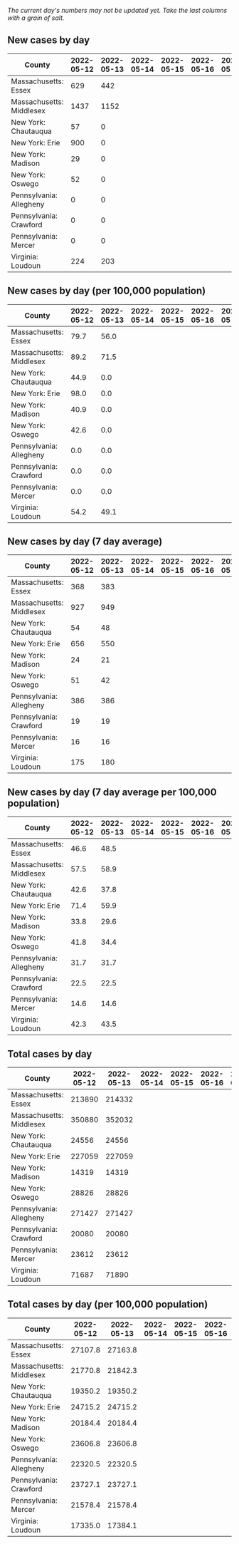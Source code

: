_The current day's numbers may not be updated yet. Take the last columns with a grain of salt._
## New cases by day

| County | 2022-05-12 | 2022-05-13 | 2022-05-14 | 2022-05-15 | 2022-05-16 | 2022-05-17 | 2022-05-18 |
| --- | --- | --- | --- | --- | --- | --- | --- |
| Massachusetts: Essex | 629 | 442 |  |  |  |  |  |
| Massachusetts: Middlesex | 1437 | 1152 |  |  |  |  |  |
| New York: Chautauqua | 57 | 0 |  |  |  |  |  |
| New York: Erie | 900 | 0 |  |  |  |  |  |
| New York: Madison | 29 | 0 |  |  |  |  |  |
| New York: Oswego | 52 | 0 |  |  |  |  |  |
| Pennsylvania: Allegheny | 0 | 0 |  |  |  |  |  |
| Pennsylvania: Crawford | 0 | 0 |  |  |  |  |  |
| Pennsylvania: Mercer | 0 | 0 |  |  |  |  |  |
| Virginia: Loudoun | 224 | 203 |  |  |  |  |  |

## New cases by day (per 100,000 population)

| County | 2022-05-12 | 2022-05-13 | 2022-05-14 | 2022-05-15 | 2022-05-16 | 2022-05-17 | 2022-05-18 |
| --- | --- | --- | --- | --- | --- | --- | --- |
| Massachusetts: Essex | 79.7 | 56.0 |  |  |  |  |  |
| Massachusetts: Middlesex | 89.2 | 71.5 |  |  |  |  |  |
| New York: Chautauqua | 44.9 | 0.0 |  |  |  |  |  |
| New York: Erie | 98.0 | 0.0 |  |  |  |  |  |
| New York: Madison | 40.9 | 0.0 |  |  |  |  |  |
| New York: Oswego | 42.6 | 0.0 |  |  |  |  |  |
| Pennsylvania: Allegheny | 0.0 | 0.0 |  |  |  |  |  |
| Pennsylvania: Crawford | 0.0 | 0.0 |  |  |  |  |  |
| Pennsylvania: Mercer | 0.0 | 0.0 |  |  |  |  |  |
| Virginia: Loudoun | 54.2 | 49.1 |  |  |  |  |  |

## New cases by day (7 day average)

| County | 2022-05-12 | 2022-05-13 | 2022-05-14 | 2022-05-15 | 2022-05-16 | 2022-05-17 | 2022-05-18 |
| --- | --- | --- | --- | --- | --- | --- | --- |
| Massachusetts: Essex | 368 | 383 |  |  |  |  |  |
| Massachusetts: Middlesex | 927 | 949 |  |  |  |  |  |
| New York: Chautauqua | 54 | 48 |  |  |  |  |  |
| New York: Erie | 656 | 550 |  |  |  |  |  |
| New York: Madison | 24 | 21 |  |  |  |  |  |
| New York: Oswego | 51 | 42 |  |  |  |  |  |
| Pennsylvania: Allegheny | 386 | 386 |  |  |  |  |  |
| Pennsylvania: Crawford | 19 | 19 |  |  |  |  |  |
| Pennsylvania: Mercer | 16 | 16 |  |  |  |  |  |
| Virginia: Loudoun | 175 | 180 |  |  |  |  |  |

## New cases by day (7 day average per 100,000 population)

| County | 2022-05-12 | 2022-05-13 | 2022-05-14 | 2022-05-15 | 2022-05-16 | 2022-05-17 | 2022-05-18 |
| --- | --- | --- | --- | --- | --- | --- | --- |
| Massachusetts: Essex | 46.6 | 48.5 |  |  |  |  |  |
| Massachusetts: Middlesex | 57.5 | 58.9 |  |  |  |  |  |
| New York: Chautauqua | 42.6 | 37.8 |  |  |  |  |  |
| New York: Erie | 71.4 | 59.9 |  |  |  |  |  |
| New York: Madison | 33.8 | 29.6 |  |  |  |  |  |
| New York: Oswego | 41.8 | 34.4 |  |  |  |  |  |
| Pennsylvania: Allegheny | 31.7 | 31.7 |  |  |  |  |  |
| Pennsylvania: Crawford | 22.5 | 22.5 |  |  |  |  |  |
| Pennsylvania: Mercer | 14.6 | 14.6 |  |  |  |  |  |
| Virginia: Loudoun | 42.3 | 43.5 |  |  |  |  |  |

## Total cases by day

| County | 2022-05-12 | 2022-05-13 | 2022-05-14 | 2022-05-15 | 2022-05-16 | 2022-05-17 | 2022-05-18 |
| --- | --- | --- | --- | --- | --- | --- | --- |
| Massachusetts: Essex | 213890 | 214332 |  |  |  |  | 215872 |
| Massachusetts: Middlesex | 350880 | 352032 |  |  |  |  | 356297 |
| New York: Chautauqua | 24556 | 24556 |  |  |  |  | 24856 |
| New York: Erie | 227059 | 227059 |  |  |  |  | 229641 |
| New York: Madison | 14319 | 14319 |  |  |  |  | 14415 |
| New York: Oswego | 28826 | 28826 |  |  |  |  | 29015 |
| Pennsylvania: Allegheny | 271427 | 271427 |  |  |  |  | 271427 |
| Pennsylvania: Crawford | 20080 | 20080 |  |  |  |  | 20080 |
| Pennsylvania: Mercer | 23612 | 23612 |  |  |  |  | 23612 |
| Virginia: Loudoun | 71687 | 71890 |  |  |  |  | 72602 |

## Total cases by day (per 100,000 population)

| County | 2022-05-12 | 2022-05-13 | 2022-05-14 | 2022-05-15 | 2022-05-16 | 2022-05-17 | 2022-05-18 |
| --- | --- | --- | --- | --- | --- | --- | --- |
| Massachusetts: Essex | 27107.8 | 27163.8 |  |  |  |  | 27359.0 |
| Massachusetts: Middlesex | 21770.8 | 21842.3 |  |  |  |  | 22106.9 |
| New York: Chautauqua | 19350.2 | 19350.2 |  |  |  |  | 19586.6 |
| New York: Erie | 24715.2 | 24715.2 |  |  |  |  | 24996.2 |
| New York: Madison | 20184.4 | 20184.4 |  |  |  |  | 20319.7 |
| New York: Oswego | 23606.8 | 23606.8 |  |  |  |  | 23761.6 |
| Pennsylvania: Allegheny | 22320.5 | 22320.5 |  |  |  |  | 22320.5 |
| Pennsylvania: Crawford | 23727.1 | 23727.1 |  |  |  |  | 23727.1 |
| Pennsylvania: Mercer | 21578.4 | 21578.4 |  |  |  |  | 21578.4 |
| Virginia: Loudoun | 17335.0 | 17384.1 |  |  |  |  | 17556.3 |
